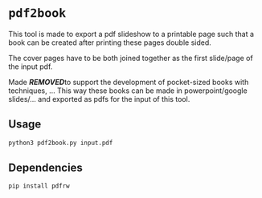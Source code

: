 # `pdf2book`

This tool is made to export a pdf slideshow to a printable page such that a book can be created after printing these pages double sided.

The cover pages have to be both joined together as the first slide/page of the input pdf.

Made ***REMOVED***to support the development of pocket-sized books with techniques, ...
This way these books can be made in powerpoint/google slides/... and exported as pdfs for the input of this tool.

## Usage

```sh
python3 pdf2book.py input.pdf
```

## Dependencies

```sh
pip install pdfrw
```
